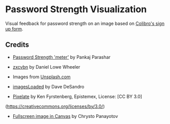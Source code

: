 # Password Strength Visualization

Visual feedback for password strength on an image based on [Colibro's sign up form](https://app.colibro.com/accounts-register/register).


## Credits

- [Password Strength 'meter'](https://css-tricks.com/password-strength-meter/) by Pankaj Parashar

- [zxcvbn](https://github.com/dropbox/zxcvbn) by Daniel Lowe Wheeler

- Images from [Unsplash.com](https://unsplash.com/)

- [imagesLoaded](http://imagesloaded.desandro.com/) by Dave DeSandro

- [Pixelate](http://jsfiddle.net/u6apxgfk/390/) by Ken Fyrstenberg, Epistemex, License: [CC BY 3.0]

(https://creativecommons.org/licenses/by/3.0/)
- [Fullscreen image in Canvas](https://codepen.io/bassta/pen/OPVzyB) by Chrysto Panayotov
